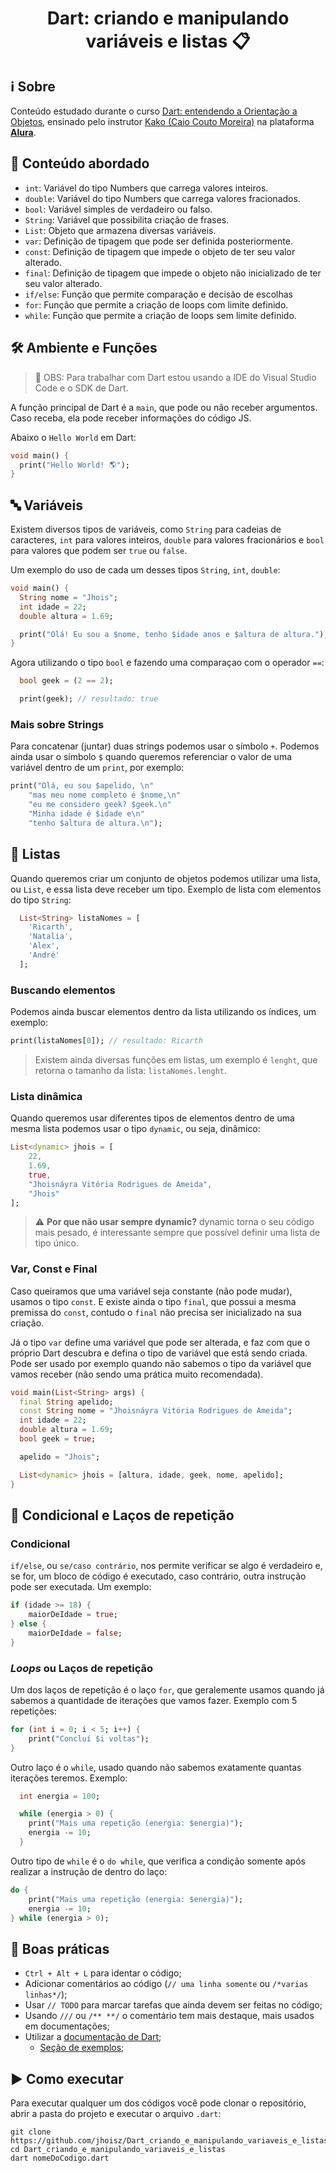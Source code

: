 <h1 align="center"> Dart: criando e manipulando variáveis e listas 📋 </h1>

## ℹ️ Sobre

Conteúdo estudado durante o curso [Dart: entendendo a Orientação a Objetos](https://cursos.alura.com.br/course/dart-entendendo-orientacao-objetos), ensinado pelo instrutor [Kako (Caio Couto Moreira)](https://cursos.alura.com.br/user/kakomo2) na plataforma **[Alura](https://www.alura.com.br/)**.

## 🤿 Conteúdo abordado

- `int`: Variável do tipo Numbers que carrega valores inteiros.
- `double`: Variável do tipo Numbers que carrega valores fracionados.
- `bool`: Variável simples de verdadeiro ou falso.
- `String`: Variável que possibilita criação de frases.
- `List`: Objeto que armazena diversas variáveis.
- `var`: Definição de tipagem que pode ser definida posteriormente.
- `const`: Definição de tipagem que impede o objeto de ter seu valor alterado.
- `final`: Definição de tipagem que impede o objeto não inicializado de ter seu valor alterado.
- `if/else`: Função que permite comparação e decisão de escolhas
- `for`: Função que permite a criação de loops com limite definido.
- `while`: Função que permite a criação de loops sem limite definido.

## 🛠️ Ambiente e Funções

> 📢 OBS: Para trabalhar com Dart estou usando a IDE do Visual Studio Code e o SDK de Dart.

A função principal de Dart é a `main`, que pode ou não receber argumentos. Caso receba, ela pode receber informações do código JS.

Abaixo o `Hello World` em Dart:

```dart
void main() {
  print("Hello World! 🌎");
}

```

## 🔤 Variáveis

Existem diversos tipos de variáveis, como `String` para cadeias de caracteres, `int` para valores inteiros, `double` para valores fracionários e `bool` para valores que podem ser `true` ou `false`.

Um exemplo do uso de cada um desses tipos `String`, `int`, `double`:

```dart
void main() {
  String nome = "Jhois";
  int idade = 22;
  double altura = 1.69;

  print("Olá! Eu sou a $nome, tenho $idade anos e $altura de altura.");
}
```

Agora utilizando o tipo `bool` e fazendo uma comparaçao com o operador `==`:

```dart
  bool geek = (2 == 2);

  print(geek); // resultado: true
```

### Mais sobre Strings

Para concatenar (juntar) duas strings podemos usar o símbolo `+`. Podemos ainda usar o símbolo `$` quando queremos referenciar o valor de uma variável dentro de um `print`, por exemplo:

```dart
print("Olá, eu sou $apelido, \n"
    "mas meu nome completo é $nome,\n"
    "eu me considero geek? $geek.\n"
    "Minha idade é $idade e\n"
    "tenho $altura de altura.\n");
```

## 📜 Listas

Quando queremos criar um conjunto de objetos podemos utilizar uma lista, ou `List`, e essa lista deve receber um tipo. Exemplo de lista com elementos do tipo `String`:

```dart
  List<String> listaNomes = [
    'Ricarth',
    'Natalia',
    'Alex',
    'André'
  ];
```

### Buscando elementos

Podemos ainda buscar elementos dentro da lista utilizando os índices, um exemplo:

```dart
print(listaNomes[0]); // resultado: Ricarth
```

> Existem ainda diversas funções em listas, um exemplo é `lenght`, que retorna o tamanho da lista: `listaNomes.lenght`.

### Lista dinâmica

Quando queremos usar diferentes tipos de elementos dentro de uma mesma lista podemos usar o tipo `dynamic`, ou seja, dinâmico:

```dart
List<dynamic> jhois = [
    22,
    1.69,
    true,
    "Jhoisnáyra Vitória Rodrigues de Ameida",
    "Jhois"
];
```

> ⚠️ **Por que não usar sempre dynamic?** dynamic torna o seu código mais pesado, é interessante sempre que possível definir uma lista de tipo único.

### Var, Const e Final

Caso queiramos que uma variável seja constante (não pode mudar), usamos o tipo `const`. E existe ainda o tipo `final`, que possui a mesma premissa do `const`, contudo o `final` não precisa ser inicializado na sua criação.

Já o tipo `var` define uma variável que pode ser alterada, e faz com que o próprio Dart descubra e defina o tipo de variável que está sendo criada. Pode ser usado por exemplo quando não sabemos o tipo da variável que vamos receber (não sendo uma prática muito recomendada).

```dart
void main(List<String> args) {
  final String apelido;
  const String nome = "Jhoisnáyra Vitória Rodrigues de Ameida";
  int idade = 22;
  double altura = 1.69;
  bool geek = true;

  apelido = "Jhois";

  List<dynamic> jhois = [altura, idade, geek, nome, apelido];
}
```

## 🔁 Condicional e Laços de repetição

### Condicional

`if/else`, ou `se/caso contrário`, nos permite verificar se algo é verdadeiro e, se for, um bloco de código é executado, caso contrário, outra instrução pode ser executada. Um exemplo:

```dart
if (idade >= 18) {
    maiorDeIdade = true;
} else {
    maiorDeIdade = false;
}
```

### _Loops_ ou Laços de repetição

Um dos laços de repetição é o laço `for`, que geralemente usamos quando já sabemos a quantidade de iterações que vamos fazer. Exemplo com 5 repetições:

```dart
for (int i = 0; i < 5; i++) {
    print("Concluí $i voltas");
}
```

Outro laço é o `while`, usado quando não sabemos exatamente quantas iterações teremos. Exemplo:

```dart
  int energia = 100;

  while (energia > 0) {
    print("Mais uma repetição (energia: $energia)");
    energia -= 10;
  }
```

Outro tipo de `while` é o `do while`, que verifica a condição somente após realizar a instrução de dentro do laço:

```dart
do {
    print("Mais uma repetição (energia: $energia)");
    energia -= 10;
} while (energia > 0);
```

## 💖 Boas práticas

- `Ctrl + Alt + L` para identar o código;
- Adicionar comentários ao código (`// uma linha somente` ou `/*varias linhas*/`);
- Usar `// TODO` para marcar tarefas que ainda devem ser feitas no código;
- Usando `///` ou `/** **/` o comentário tem mais destaque, mais usados em documentações;
- Utilizar a [documentação de Dart](https://dart.dev/guides);
  - [Seção de exemplos](https://dart.dev/samples);

## ▶️ Como executar

Para executar qualquer um dos códigos você pode clonar o repositório, abrir a pasta do projeto e executar o arquivo `.dart`:

```
git clone https://github.com/jhoisz/Dart_criando_e_manipulando_variaveis_e_listas.git
cd Dart_criando_e_manipulando_variaveis_e_listas
dart nomeDoCodigo.dart
```
